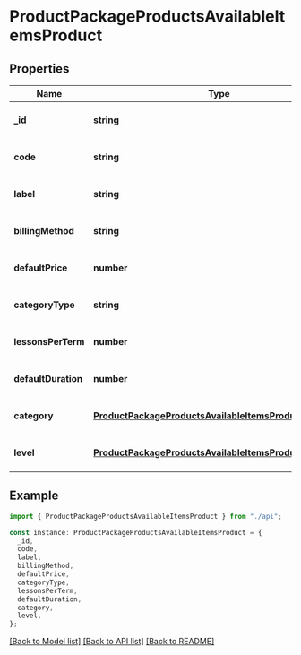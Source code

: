 # ProductPackageProductsAvailableItemsProduct

## Properties

| Name                | Type                                                                                                              | Description | Notes                             |
| ------------------- | ----------------------------------------------------------------------------------------------------------------- | ----------- | --------------------------------- |
| **\_id**            | **string**                                                                                                        |             | [optional] [default to undefined] |
| **code**            | **string**                                                                                                        |             | [optional] [default to undefined] |
| **label**           | **string**                                                                                                        |             | [optional] [default to undefined] |
| **billingMethod**   | **string**                                                                                                        |             | [optional] [default to undefined] |
| **defaultPrice**    | **number**                                                                                                        |             | [optional] [default to undefined] |
| **categoryType**    | **string**                                                                                                        |             | [optional] [default to undefined] |
| **lessonsPerTerm**  | **number**                                                                                                        |             | [optional] [default to undefined] |
| **defaultDuration** | **number**                                                                                                        |             | [optional] [default to undefined] |
| **category**        | [**ProductPackageProductsAvailableItemsProductCategory**](ProductPackageProductsAvailableItemsProductCategory.md) |             | [optional] [default to undefined] |
| **level**           | [**ProductPackageProductsAvailableItemsProductLevel**](ProductPackageProductsAvailableItemsProductLevel.md)       |             | [optional] [default to undefined] |

## Example

```typescript
import { ProductPackageProductsAvailableItemsProduct } from "./api";

const instance: ProductPackageProductsAvailableItemsProduct = {
  _id,
  code,
  label,
  billingMethod,
  defaultPrice,
  categoryType,
  lessonsPerTerm,
  defaultDuration,
  category,
  level,
};
```

[[Back to Model list]](../README.md#documentation-for-models) [[Back to API list]](../README.md#documentation-for-api-endpoints) [[Back to README]](../README.md)
